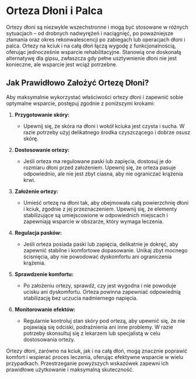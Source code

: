 # Orteza Dłoni i Palca

Ortezy dłoni są niezwykle wszechstronne i mogą być stosowane w różnych sytuacjach – od drobnych nadwyrężeń i naciągnięć, po poważniejsze złamania oraz okres rekonwalescencji po zabiegach lub operacjach dłoni i palca. Ortezy na kciuk i na całą dłoń łączą wygodę z funkcjonalnością, oferując jednocześnie wsparcie rehabilitacyjne. Stanowią one doskonałą alternatywę dla gipsu, zwłaszcza gdy pełne usztywnienie dłoni nie jest konieczne, ale wsparcie jest wciąż potrzebne.

## Jak Prawidłowo Założyć Ortezę Dłoni?

Aby maksymalnie wykorzystać właściwości ortezy dłoni i zapewnić sobie optymalne wsparcie, postępuj zgodnie z poniższymi krokami:

1. **Przygotowanie skóry:**
    - Upewnij się, że skóra na dłoni i wokół kciuka jest czysta i sucha. W razie potrzeby użyj delikatnego środka czyszczącego i dobrze osusz skórę.

2. **Dostosowanie ortezy:**
    - Jeśli orteza ma regulowane paski lub zapięcia, dostosuj je do rozmiaru dłoni przed założeniem. Upewnij się, że orteza pasuje odpowiednio, ale nie jest zbyt ciasna, aby nie ograniczać krążenia krwi.

3. **Założenie ortezy:**
    - Umieść ortezę na dłoni tak, aby obejmowała całą powierzchnię dłoni i kciuk, zgodnie z jej przeznaczeniem. Upewnij się, że elementy stabilizujące są umiejscowione w odpowiednich miejscach i zapewniają wsparcie w obszarze, który wymaga leczenia.

4. **Regulacja pasków:**
    - Jeśli orteza posiada paski lub zapięcia, delikatnie je dokręć, aby zapewnić stabilne i komfortowe dopasowanie. Unikaj zbyt mocnego ścisnięcia, aby nie powodować dyskomfortu ani ograniczenia krążenia.

5. **Sprawdzenie komfortu:**
    - Po założeniu ortezy, sprawdź, czy jest wygodna i nie powoduje ucisku ani dyskomfortu. Orteza powinna zapewniać odpowiednią stabilizację bez uczucia nadmiernego napięcia.

6. **Monitorowanie efektów:**
    - Regularnie kontroluj stan skóry pod ortezą, aby upewnić się, że nie pojawiają się odciski, podrażnienia ani inne problemy. W razie potrzeby skonsultuj się z lekarzem lub specjalistą w celu dostosowania ortezy.

Ortezy dłoni, zarówno na kciuk, jak i na całą dłoń, mogą znacznie poprawić komfort i wspierać proces leczenia, oferując efektywne wsparcie w wielu przypadkach. Przestrzeganie powyższych wskazówek zapewni ich prawidłowe użytkowanie i maksymalną skuteczność.
